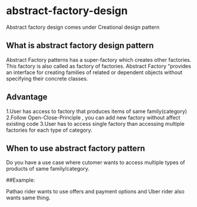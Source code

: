 # abstract-factory-design
Abstract factory design comes under Creational design pattern

## What is abstract factory design pattern

Abstract Factory patterns has a super-factory which creates other factories.
This factory is also called as factory of factories.
Abstract Factory “provides an interface for creating families of related or dependent objects without specifying their concrete classes.


## Advantage
1.User has access to factory that produces items of same family(category)
2.Follow Open-Close-Principle , you can add new factory without affect existing code
3.User has to access single factory than accessing multiple factories for each type of category.

## When to use abstract factory pattern
Do you have a use case where cutomer wants to access multiple types of products 
of same family/category.


##Example:

Pathao rider wants to use offers and payment options and 
Uber rider also wants same thing.
